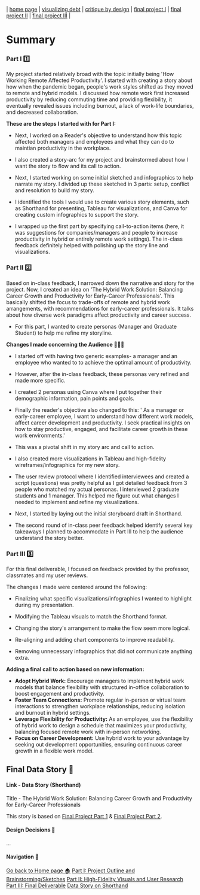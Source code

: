| [home page](https://saylibhavsar.github.io/Data-Visualization-Projects/) | [visualizing debt](https://saylibhavsar.github.io/Data-Visualization-Projects/visualizing-government-debt.html) | [critique by design](critique-by-design.md) | [final project I](https://saylibhavsar.github.io/Data-Visualization-Projects/final-project-part-one.html) | [final project II](https://saylibhavsar.github.io/Data-Visualization-Projects/final-project-part-two.html) | [final project III](https://saylibhavsar.github.io/Data-Visualization-Projects/final-project-part-three.html) |

# Summary

### Part I 1️⃣

My project started relatively broad with the topic initially being 'How Working Remote Affected Productivity'. I started with creating a story about how when the pandemic began, people's work styles shifted as they moved to remote and hybrid models. I discussed how remote work first increased productivity by reducing commuting time and providing flexibility, it eventually revealed issues including burnout, a lack of work-life boundaries, and decreased collaboration.

**These are the steps I started with for Part I:**

* Next, I worked on a Reader's objective to understand how this topic affected both managers and employees and what they can do to maintian productivity in the workplace.

* I also created a story-arc for my project and brainstormed about how I want the story to flow and its call to action.

* Next, I started working on some initial sketched and infographics to help narrate my story. I divided up these sketched in 3 parts: setup, conflict and resolution to build my story.

* I identified the tools I would use to create various story elements, such as Shorthand for presenting, Tableau for visualizations, and Canva for creating custom infographics to support the story.

* I wrapped up the first part by specifying call-to-action items (here, it was suggestions for companies/managers and people to increase productivity in hybrid or entirely remote work settings). The in-class feedback definitely helped with polishing up the story line and visualizations.

### Part II 2️⃣

Based on in-class feedback, I narrowed down the narrative and story for the project. Now, I created an idea on 'The Hybrid Work Solution: Balancing Career Growth and Productivity for Early-Career Professionals'. This basically shifted the focus to trade-offs of remote and hybrid work arrangements, with recommendations for early-career professionals. It talks about how diverse work paradigms affect productivity and career success.

* For this part, I wanted to create personas (Manager and Graduate Student) to help me refine my storyline. 

**Changes I made concerning the Audience 🙋🏻‍♀️**

* I started off with having two generic examples- a manager and an employee who wanted to to achieve the optimal amount of productivity.
* However, after the in-class feedback, these personas very refined and made more specific.
* I created 2 personas using Canva where I put together their demographic information, pain points and goals.
* Finally the reader's objective also changed to this: ' As a manager or early-career employee, I want to understand how different work models, affect career development and productivity. I seek practical insights on how to stay productive, engaged, and facilitate career growth in these work environments.'
* This was a pivotal shift in my story arc and call to action.

* I also created more visualizations in Tableau and high-fidelity wireframes/infographics for my new story.

* The user review protocol where I identified interviewees and created a script (questions) was pretty helpful as I got detailed feedback from 3 people who matched my actual personas. I interviewed 2 graduate students and 1 manager. This helped me figure out what changes I needed to implement and refine my visualizations.

* Next, I started by laying out the initial storyboard draft in Shorthand.

* The second round of in-class peer feedback helped identify several key takeaways I planned to accommodate in Part III to help the audience understand the story better.

### Part III 3️⃣

For this final deliverable, I focused on feedback provided by the professor, classmates and my user reviews. 

The changes I made were centered around the following:

* Finalizing what specific visualizations/infographics I wanted to highlight during my presentation.

* Modifying the Tableau visuals to match the Shorthand format.

* Changing the story's arrangement to make the flow seem more logical.

* Re-aligning and adding chart components to improve readability.

* Removing unnecessary infographics that did not communicate anything extra.

**Adding a final call to action based on new information:**

* **Adopt Hybrid Work:** Encourage managers to implement hybrid work models that balance flexibility with structured in-office collaboration to boost engagement and productivity.
* **Foster Team Connections:** Promote regular in-person or virtual team interactions to strengthen workplace relationships, reducing isolation and burnout in hybrid settings.
* **Leverage Flexibility for Productivity:** As an employee, use the flexibility of hybrid work to design a schedule that maximizes your productivity, balancing focused remote work with in-person networking.
* **Focus on Career Development:** Use hybrid work to your advantage by seeking out development opportunities, ensuring continuous career growth in a flexible work model.


## Final Data Story 📖

#### Link - Data Story (Shorthand)

Title - The Hybrid Work Solution: Balancing Career Growth and Productivity for Early-Career Professionals

This story is based on [Final Project Part 1](https://saylibhavsar.github.io/Data-Visualization-Projects/final-project-part-one.html) & [Final Project Part 2](https://saylibhavsar.github.io/Data-Visualization-Projects/final-project-part-two.html).

#### Design Decisions 🎨

...

#### Navigation 🧭
[Go back to Home page 🏠](url)
[Part I: Project Outline and Brainstorming/Sketches](url)
[Part II: High-Fidelity Visuals and User Research](url)
[Part III: Final Deliverable](url)
[Data Story on Shorthand](url)
